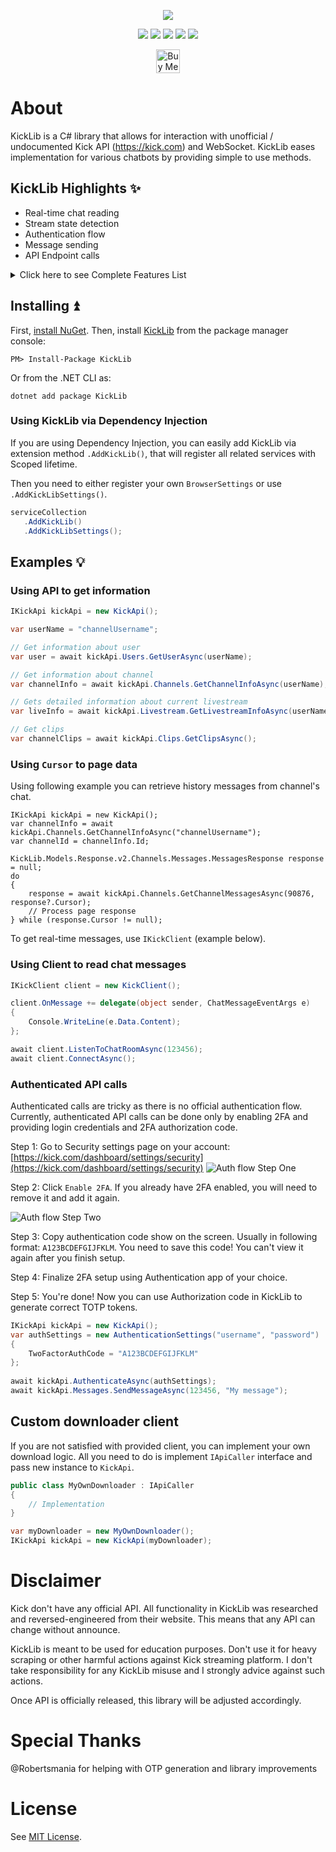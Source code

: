 <p align="center"> 
<img src="KickLibLogo.png" style="max-height: 300px;">
</p>

<p align="center">
<a href="https://www.microsoft.com/net"><img src="https://img.shields.io/badge/-.NET%208.0-blueviolet" style="max-height: 300px;"></a>
<img src="https://img.shields.io/badge/Platform-.NET-lightgrey.svg" style="max-height: 300px;">
<a href="https://discord.gg/fPRXy57WrS"><img src="https://img.shields.io/badge/Discord-KickLib-green.svg" style="max-height: 300px;"></a>
<a href="https://github.com/Bukk94/KickLib/blob/master/LICENSE"><img src="https://img.shields.io/badge/License-MIT-yellow.svg" style="max-height: 300px;"></a>
<a href="https://www.nuget.org/packages/KickLib"><img src="https://img.shields.io/nuget/v/KickLib.svg?style=flat-square" style="max-height: 300px;"></a>
</p>

<p align="center">
  <a href='https://ko-fi.com/fusedchat' target='_blank'>
  <img height='30' style='border:0;height:38px;' src='https://az743702.vo.msecnd.net/cdn/kofi3.png?v=0' border='0' alt='Buy Me a Coffee at ko-fi.com' />
</a>

# About

KickLib is a C# library that allows for interaction with unofficial / undocumented Kick API (https://kick.com) 
 and WebSocket. KickLib eases implementation for various chatbots by providing simple to use methods.

## KickLib Highlights ✨
* Real-time chat reading
* Stream state detection
* Authentication flow
* Message sending
* API Endpoint calls

<details>
<summary>Click here to see Complete Features List</summary>

### Client
* Reading Chat Messages
* Reading Channel events 
  * Follows status updated
  * Stream state detection

### API
* Categories
  * Get all main (root) categories
  * Get specific main category
  * Get top categories
  * Get sub-categories (paged)
  * Get all sub-categories (list all)
  * Get specific sub-category
  * Get subcategory clips (paged)
* Clips
  * Get all Kick clips
  * Get clip information
  * Download clip
* Channels
  * Get messages
  * Get channel information
  * Get channel chatroom information
  * Get channel clips
  * Get channel links
  * Get latest subscriber (Requires Authentication)
  * Get followers count
* Emotes
  * Get channel emotes
* Livestreams
  * Is streamer live?
  * Get livestream information 
* Message
  * Send message to chatroom (Requires Authentication)
* Users
  * Get user information
</details>

## Installing ⏫

First, [install NuGet](http://docs.nuget.org/docs/start-here/installing-nuget). 
Then, install [KickLib](https://www.nuget.org/packages/KickLib) from the package manager console:

```
PM> Install-Package KickLib
```
Or from the .NET CLI as:
```
dotnet add package KickLib
```

### Using KickLib via Dependency Injection

If you are using Dependency Injection, you can easily add KickLib via extension method 
`.AddKickLib()`, that will register all related services with Scoped lifetime.

Then you need to either register your own `BrowserSettings` or use `.AddKickLibSettings()`.

```csharp
serviceCollection
   .AddKickLib()
   .AddKickLibSettings();
```

## Examples 💡

### Using API to get information
```csharp
IKickApi kickApi = new KickApi();

var userName = "channelUsername";

// Get information about user
var user = await kickApi.Users.GetUserAsync(userName);

// Get information about channel
var channelInfo = await kickApi.Channels.GetChannelInfoAsync(userName);

// Gets detailed information about current livestream
var liveInfo = await kickApi.Livestream.GetLivestreamInfoAsync(userName);

// Get clips
var channelClips = await kickApi.Clips.GetClipsAsync();
```

### Using `Cursor` to page data

Using following example you can retrieve history messages from channel's chat.
```
IKickApi kickApi = new KickApi();
var channelInfo = await kickApi.Channels.GetChannelInfoAsync("channelUsername");
var channelId = channelInfo.Id;

KickLib.Models.Response.v2.Channels.Messages.MessagesResponse response = null;
do
{
    response = await kickApi.Channels.GetChannelMessagesAsync(90876, response?.Cursor);
    // Process page response
} while (response.Cursor != null);
```

To get real-time messages, use `IKickClient` (example below).

### Using Client to read chat messages

```csharp
IKickClient client = new KickClient();

client.OnMessage += delegate(object sender, ChatMessageEventArgs e)
{
    Console.WriteLine(e.Data.Content);
};

await client.ListenToChatRoomAsync(123456);
await client.ConnectAsync();
```

### Authenticated API calls

Authenticated calls are tricky as there is no official authentication flow. 
Currently, authenticated API calls can be done only by enabling 2FA and providing
login credentials and 2FA authorization code.

Step 1: Go to Security settings page on your account:
[https://kick.com/dashboard/settings/security](https://kick.com/dashboard/settings/security)
![Auth flow Step One](auth_setup1.png)

Step 2: Click `Enable 2FA`. If you already have 2FA enabled, you will need to remove it and add it again.

![Auth flow Step Two](auth_setup2.png)

Step 3: Copy authentication code show on the screen. Usually in following format:
`A123BCDEFGIJFKLM`. You need to save this code! You can't view it again after you finish setup.

Step 4: Finalize 2FA setup using Authentication app of your choice.

Step 5: You're done! Now you can use Authorization code in KickLib to generate correct TOTP tokens.

```csharp
IKickApi kickApi = new KickApi();
var authSettings = new AuthenticationSettings("username", "password")
{
    TwoFactorAuthCode = "A123BCDEFGIJFKLM"
};
    
await kickApi.AuthenticateAsync(authSettings);
await kickApi.Messages.SendMessageAsync(123456, "My message");
```

## Custom downloader client

If you are not satisfied with provided client, you can implement your own download logic. 
All you need to do is implement `IApiCaller` interface and pass new instance to `KickApi`.

```csharp
public class MyOwnDownloader : IApiCaller 
{
    // Implementation
}
```
```csharp
var myDownloader = new MyOwnDownloader();
IKickApi kickApi = new KickApi(myDownloader);
```

# Disclaimer

Kick don't have any official API. All functionality in KickLib was researched and reversed-engineered from their website.
This means that any API can change without announce.

KickLib is meant to be used for education purposes. Don't use it for heavy scraping or other harmful actions against
Kick streaming platform. I don't take responsibility for any KickLib misuse and I strongly advice against such actions.

Once API is officially released, this library will be adjusted accordingly.

# Special Thanks

@Robertsmania for helping with OTP generation and library improvements

# License

See [MIT License](LICENSE).